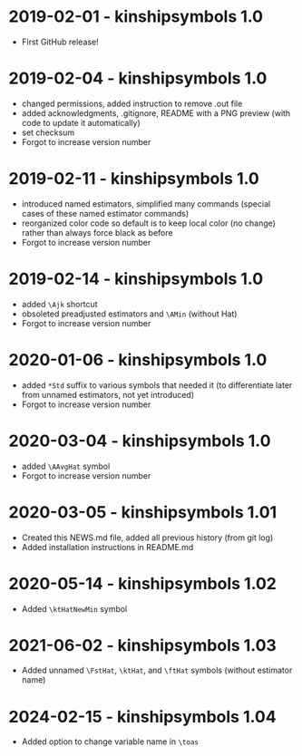 # 2019-02-01 - kinshipsymbols 1.0

* First GitHub release!

# 2019-02-04 - kinshipsymbols 1.0

* changed permissions, added instruction to remove .out file
* added acknowledgments, .gitignore, README with a PNG preview (with code to update it automatically)
* set checksum
* Forgot to increase version number

# 2019-02-11 - kinshipsymbols 1.0

* introduced named estimators, simplified many commands (special cases of these named estimator commands)
* reorganized color code so default is to keep local color (no change) rather than always force black as before
* Forgot to increase version number

# 2019-02-14 - kinshipsymbols 1.0

* added `\Ajk` shortcut
* obsoleted preadjusted estimators and `\AMin` (without Hat)
* Forgot to increase version number

# 2020-01-06 - kinshipsymbols 1.0

* added `*Std` suffix to various symbols that needed it (to differentiate later from unnamed estimators, not yet introduced)
* Forgot to increase version number

# 2020-03-04 - kinshipsymbols 1.0

* added `\AAvgHat` symbol
* Forgot to increase version number

# 2020-03-05 - kinshipsymbols 1.01

* Created this NEWS.md file, added all previous history (from git log)
* Added installation instructions in README.md

# 2020-05-14 - kinshipsymbols 1.02

* Added `\ktHatNewMin` symbol

# 2021-06-02 - kinshipsymbols 1.03

* Added unnamed `\FstHat`, `\ktHat`, and `\ftHat` symbols (without estimator name)

# 2024-02-15 - kinshipsymbols 1.04

* Added option to change variable name in `\toas`
